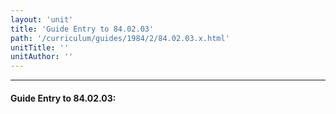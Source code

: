 ```yaml
---
layout: 'unit'
title: 'Guide Entry to 84.02.03'
path: '/curriculum/guides/1984/2/84.02.03.x.html'
unitTitle: ''
unitAuthor: ''
---
```


<body>
<hr/>
 <h4>
  Guide Entry to 84.02.03:
 </h4>
</body>
